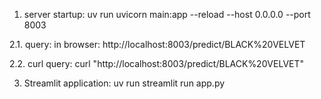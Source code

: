 1. server startup: 
uv run uvicorn main:app --reload --host 0.0.0.0 --port 8003

2.1. query: in browser: 
http://localhost:8003/predict/BLACK%20VELVET

2.2. curl query: 
curl "http://localhost:8003/predict/BLACK%20VELVET"

3. Streamlit application: 
uv run streamlit run app.py